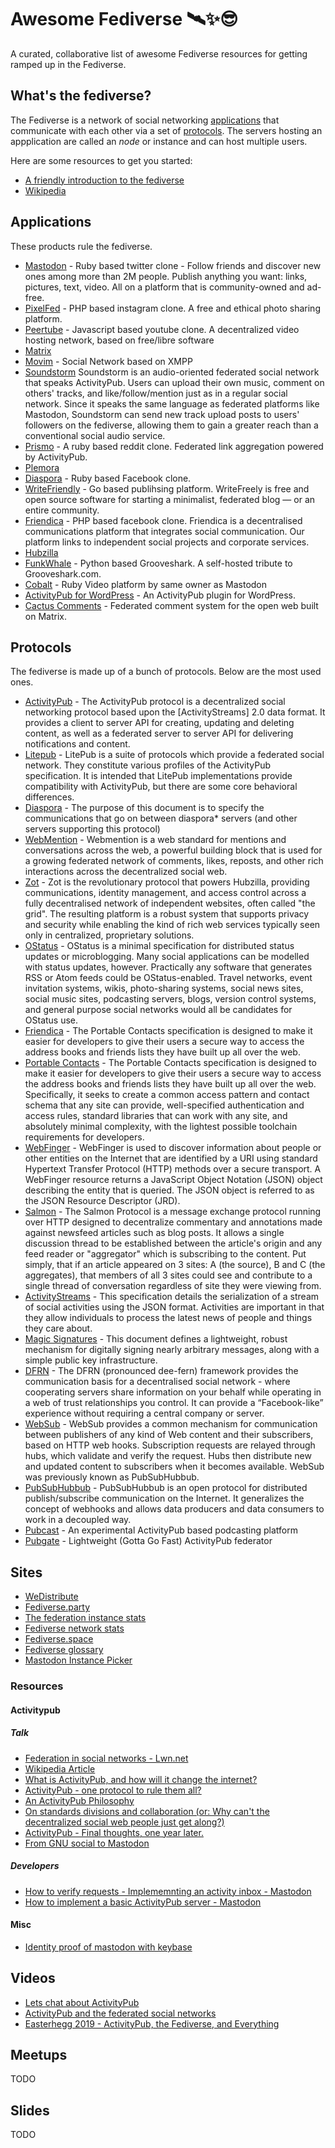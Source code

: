 # Awesome Fediverse 🛰✨😎

A curated, collaborative list of awesome Fediverse resources for getting ramped up in the Fediverse.

## What's the fediverse?

The Fediverse is a network of social networking [applications](#applications) that communicate with each other via a set of [protocols](#protocols). The servers hosting an appplication are called an _node_ or instance and can host multiple users.

Here are some resources to get you started:

- [A friendly introduction to the fediverse](https://medium.com/@VirtualAdept/a-friendly-introduction-to-the-fediverse-5b4ef3f8ed0e)
- [Wikipedia](https://en.wikipedia.org/wiki/Fediverse)

## Applications

These products rule the fediverse.

- [Mastodon](https://joinmastodon.org) - Ruby based twitter clone - Follow friends and discover new ones among more than 2M people. Publish anything you want: links, pictures, text, video. All on a platform that is community-owned and ad-free.
- [PixelFed](https://pixelfed.org/) - PHP based instagram clone. A free and ethical photo sharing platform.
- [Peertube](https://joinpeertube.org/) - Javascript based youtube clone. A decentralized video hosting network, based on free/libre software
- [Matrix](https://matrix.org/)
- [Movim](https://movim.eu/) - Social Network based on XMPP
- [Soundstorm](https://github.com/weathermen/soundstorm.git) Soundstorm is an audio-oriented federated social network that speaks ActivityPub. Users can upload their own music, comment on others' tracks, and like/follow/mention just as in a regular social network. Since it speaks the same language as federated platforms like Mastodon, Soundstorm can send new track upload posts to users' followers on the fediverse, allowing them to gain a greater reach than a conventional social audio service.
- [Prismo](https://gitlab.com/prismosuite/prismo) - A ruby based reddit clone. Federated link aggregation powered by ActivityPub.
- [Plemora](https://pleroma.social/)
- [Diaspora](https://diasporafoundation.org/) - Ruby based Facebook clone.
- [WriteFriendly](https://writefreely.org/) - Go based publihsing platform. WriteFreely is free and open source software for starting a minimalist, federated blog — or an entire community.
- [Friendica](http://friendi.ca/) - PHP based facebook clone. Friendica is a decentralised communications platform that integrates social communication. Our platform links to independent social projects and corporate services.
- [Hubzilla](https://hubzilla.org/)
- [FunkWhale](https://funkwhale.audio/) - Python based Grooveshark. A self-hosted tribute to Grooveshark.com.
- [Cobalt](https://github.com/Gargron/cobalt) - Ruby Video platform by same owner as Mastodon
- [ActivityPub for WordPress](https://wordpress.org/plugins/activitypub/) - An ActivityPub plugin for WordPress.
- [Cactus Comments](https://cactus.chat/) - Federated comment system for the open web built on Matrix.

## Protocols

The fediverse is made up of a bunch of protocols. Below are the most used ones.

- [ActivityPub](https://www.w3.org/TR/2018/REC-activitypub-20180123/) - The ActivityPub protocol is a decentralized social networking protocol based upon the [ActivityStreams] 2.0 data format. It provides a client to server API for creating, updating and deleting content, as well as a federated server to server API for delivering notifications and content.
- [Litepub](https://litepub.social/litepub/) - LitePub is a suite of protocols which provide a federated social network. They constitute various profiles of the ActivityPub specification. It is intended that LitePub implementations provide compatibility with ActivityPub, but there are some core behavioral differences.
- [Diaspora](https://diaspora.github.io/diaspora_federation/index.html) - The purpose of this document is to specify the communications that go on between diaspora* servers (and other servers supporting this protocol)
- [WebMention](https://indieweb.org/Webmention) - Webmention is a web standard for mentions and conversations across the web, a powerful building block that is used for a growing federated network of comments, likes, reposts, and other rich interactions across the decentralized social web.
- [Zot](https://zotlabs.org/help/en-gb/developer/zot_protocol) - Zot is the revolutionary protocol that powers Hubzilla, providing communications, identity management, and access control across a fully decentralised network of independent websites, often called "the grid". The resulting platform is a robust system that supports privacy and security while enabling the kind of rich web services typically seen only in centralized, proprietary solutions.
- [OStatus](http://ostatus.github.io/spec/OStatus%201.0%20Draft%202.html) - OStatus is a minimal specification for distributed status updates or microblogging. Many social applications can be modelled with status updates, however. Practically any software that generates RSS or Atom feeds could be OStatus-enabled. Travel networks, event invitation systems, wikis, photo-sharing systems, social news sites, social music sites, podcasting servers, blogs, version control systems, and general purpose social networks would all be candidates for OStatus use.
- [Friendica](https://github.com/friendica/friendica/wiki/Protocol) - The Portable Contacts specification is designed to make it easier for developers to give their users a secure way to access the address books and friends lists they have built up all over the web.
- [Portable Contacts](https://web.archive.org/web/20160426223008/http://portablecontacts.net/draft-spec.html) - The Portable Contacts specification is designed to make it easier for developers to give their users a secure way to access the address books and friends lists they have built up all over the web. Specifically, it seeks to create a common access pattern and contact schema that any site can provide, well-specified authentication and access rules, standard libraries that can work with any site, and absolutely minimal complexity, with the lightest possible toolchain requirements for developers.
- [WebFinger](https://github.com/webfinger/) - WebFinger is used to discover information about people or other entities on the Internet that are identified by a URI using standard Hypertext Transfer Protocol (HTTP) methods over a secure transport. A WebFinger resource returns a JavaScript Object Notation (JSON) object describing the entity that is queried. The JSON object is referred to as the JSON Resource Descriptor (JRD).
- [Salmon](https://en.wikipedia.org/wiki/Salmon_%28protocol%29) - The Salmon Protocol is a message exchange protocol running over HTTP designed to decentralize commentary and annotations made against newsfeed articles such as blog posts. It allows a single discussion thread to be established between the article's origin and any feed reader or "aggregator" which is subscribing to the content. Put simply, that if an article appeared on 3 sites: A (the source), B and C (the aggregates), that members of all 3 sites could see and contribute to a single thread of conversation regardless of site they were viewing from.
- [ActivityStreams](http://activitystrea.ms/specs/json/1.0/) - This specification details the serialization of a stream of social activities using the JSON format. Activities are important in that they allow individuals to process the latest news of people and things they care about.
- [Magic Signatures](https://cdn.rawgit.com/salmon-protocol/salmon-protocol/master/draft-panzer-magicsig-01.html) - This document defines a lightweight, robust mechanism for digitally signing nearly arbitrary messages, along with a simple public key infrastructure.
- [DFRN](https://github.com/friendica/friendica/blob/master/spec/dfrn2.pdf)  - The DFRN (pronounced dee-fern) framework provides the communication basis for a decentralised social network - where cooperating servers share information on your behalf while operating in a web of trust relationships you control. It can provide a “Facebook-like” experience without requiring a central company or server.
- [WebSub](https://w3c.github.io/websub/) - WebSub provides a common mechanism for communication between publishers of any kind of Web content and their subscribers, based on HTTP web hooks. Subscription requests are relayed through hubs, which validate and verify the request. Hubs then distribute new and updated content to subscribers when it becomes available. WebSub was previously known as PubSubHubbub.
- [PubSubHubbub](https://github.com/pubsubhubbub/PubSubHubbub) - PubSubHubbub is an open protocol for distributed publish/subscribe communication on the Internet. It generalizes the concept of webhooks and allows data producers and data consumers to work in a decoupled way.
- [Pubcast](https://github.com/pubcast/pubcast) - An experimental ActivityPub based podcasting platform
- [Pubgate](https://github.com/autogestion/pubgate) - Lightweight (Gotta Go Fast) ActivityPub federator

## Sites

- [WeDistribute](https://wedistribute.org/)
- [Fediverse.party](http://fediverse.party/)
- [The federation instance stats](https://the-federation.info)
- [Fediverse network stats](https://fediverse.network)
- [Fediverse.space](https://www.fediverse.space)
- [Fediverse glossary](https://tilde.town/~petegozz/Fediverse_Glossary/)
- [Mastodon Instance Picker](https://instances.social)

### Resources

#### Activitypub

##### Talk

- [Federation in social networks - Lwn.net](https://lwn.net/Articles/741218/)
- [Wikipedia Article](https://en.wikipedia.org/wiki/ActivityPub)
- [What is ActivityPub, and how will it change the internet?](https://jeremydormitzer.com/blog/what-is-activitypub-and-how-will-it-change-the-internet/)
- [ActivityPub - one protocol to rule them all?](https://schub.io/blog/2018/02/01/activitypub-one-protocol-to-rule-them-all.html)
- [An ActivityPub Philosophy](https://cjslep.com/c/blog/an-activitypub-philosophy)
- [On standards divisions and collaboration (or: Why can't the decentralized social web people just get along?)](http://dustycloud.org/blog/on-standards-divisions-collaboration/)
- [ActivityPub - Final thoughts, one year later.](https://schub.io/blog/2019/01/13/activitypub-final-thoughts-one-year-later.html)
- [From GNU social to Mastodon](https://thomask.sdf.org/blog/2018/08/19/from-gnu-social-to-mastodon.html)

##### Developers

- [How to verify requests - Implememnting an activity inbox - Mastodon](http://blog.joinmastodon.org/2018/07/how-to-make-friends-and-verify-requests/)
- [How to implement a basic ActivityPub server - Mastodon](https://blog.joinmastodon.org/2018/06/how-to-implement-a-basic-activitypub-server/)

#### Misc

- [Identity proof of mastodon with keybase](https://keybase.io/blog/keybase-proofs-for-mastodon-and-everyone)

## Videos

- [Lets chat about ActivityPub](https://www.youtube.com/watch?v=g-Fiku7KKBU)
- [ActivityPub and the federated social networks](https://www.youtube.com/watch?v=li_usG-RmnY)
- [Easterhegg 2019 - ActivityPub, the Fediverse, and Everything](https://www.youtube.com/watch?v=kbUEIxSN4aU)

## Meetups

TODO

## Slides

TODO
